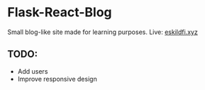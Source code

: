 # Flask-React-Blog
Small blog-like site made for learning purposes.
Live: [eskildfi.xyz](http://eskildfi.xyz)


## TODO:
* Add users
* Improve responsive design
